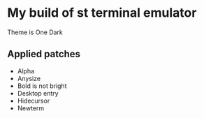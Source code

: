 # My build of st terminal emulator

Theme is One Dark

## Applied patches
- Alpha
- Anysize
- Bold is not bright
- Desktop entry
- Hidecursor
- Newterm
